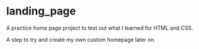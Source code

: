 # landing_page

A practice home page project to test out what I learned for HTML and CSS.

A step to try and create my own custom homepage later on.
